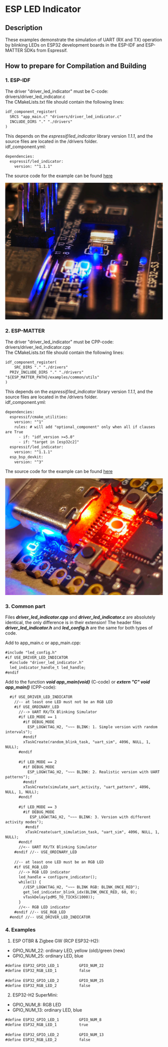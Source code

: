 # ESP LED Indicator

## Description
These examples demonstrate the simulation of UART (RX and TX) operation by blinking LEDs on ESP32 development boards in the ESP-IDF and ESP-MATTER SDKs from Espressif.


## How to prepare for Compilation and Building

### 1. ESP-IDF
The driver "driver_led_indicator" must be C-code: drivers/driver_led_indicator.c  
The CMakeLists.txt file should contain the following lines: 
~~~
idf_component_register(
  SRCS "app_main.c" "drivers/driver_led_indicator.c"
  INCLUDE_DIRS "." "./drivers"
)
~~~
This depends on the *espressif/led_indicator* library version *1.1.1*, and the source files are located in the /drivers folder.  
idf_component.yml:
~~~
dependencies:
  espressif/led_indicator:
    version: "^1.1.1"
~~~
The source code for the example can be found [here](rcp/)  
  
![](../../images/esp-led-indicator/esp_otbr_leds.jpg)  
  
### 2. ESP-MATTER
The driver "driver_led_indicator" must be CPP-code: drivers/driver_led_indicator.cpp  
The CMakeLists.txt file should contain the following lines: 
~~~
idf_component_register(
	SRC_DIRS "." "./drivers"
  PRIV_INCLUDE_DIRS "." "./drivers" "${ESP_MATTER_PATH}/examples/common/utils"
)
~~~
This depends on the *espressif/led_indicator* library version *1.1.1*, and the source files are located in the /drivers folder.  
idf_component.yml:
~~~
dependencies:
  espressif/cmake_utilities:
    version: "^1"
    rules: # will add "optional_component" only when all if clauses are True
      - if: "idf_version >=5.0"
      - if: "target in [esp32c2]"
  espressif/led_indicator:
    version: "^1.1.1"
  esp_bsp_devkit:
    version: "^3"
~~~
The source code for the example can be found [here](h2_tiny/)  
  
![](../../images/esp-led-indicator/esp32h2_leds.jpg)  
  
### 3. Common part
Files ***driver_led_indicator.cpp*** and ***driver_led_indicator.c*** are absolutely identical, the only difference is in their extension!
The header files ***driver_led_indicator.h*** and ***led_config.h*** are the same for both types of code.  
  
Add to app_main.c or app_main.cpp:
~~~
#include "led_config.h"
#if USE_DRIVER_LED_INDICATOR
  #include "driver_led_indicator.h"
  led_indicator_handle_t led_handle;
#endif
~~~
Add to the function ***void app_main(void)*** (C-code) or ***extern "C" void app_main()*** (CPP-code):
~~~
  #if USE_DRIVER_LED_INDICATOR
    //-- at least one LED must not be an RGB LED
    #if USE_ORDINARY_LED
      //--> UART RX/TX Blinking Simulator
      #if LED_MODE == 1
        #if DEBUG_MODE
          ESP_LOGW(TAG_H2, "~~~ BLINK: 1. Simple version with random intervals");
        #endif
        xTaskCreate(random_blink_task, "uart_sim", 4096, NULL, 1, NULL);
      #endif
    
      #if LED_MODE == 2
        #if DEBUG_MODE
          ESP_LOGW(TAG_H2, "~~~ BLINK: 2. Realistic version with UART patterns");
        #endif
        xTaskCreate(simulate_uart_activity, "uart_pattern", 4096, NULL, 1, NULL);
      #endif
    
      #if LED_MODE == 3
        #if DEBUG_MODE
           ESP_LOGW(TAG_H2, "~~~ BLINK: 3. Version with different activity modes");
         #endif
         xTaskCreate(uart_simulation_task, "uart_sim", 4096, NULL, 1, NULL);
      #endif
      //<-- UART RX/TX Blinking Simulator
    #endif //-- USE_ORDINARY_LED
  
    //-- at least one LED must be an RGB LED
    #if USE_RGB_LED
      //--> RGB LED indicator
      led_handle = configure_indicator();
      while(1) {
        //ESP_LOGW(TAG_H2, "~~~ BLINK RGB: BLINK_ONCE_RED");
        get_led_indicator_blink_idx(BLINK_ONCE_RED, 60, 0);
        vTaskDelay(pdMS_TO_TICKS(1000));
      }
      //<-- RGB LED indicator
    #endif //-- USE_RGB_LED
  #endif //-- USE_DRIVER_LED_INDICATOR
~~~

### 4. Examples
1) ESP OTBR & Zigbee GW (RCP ESP32-H2):  
  - GPIO_NUM_22: ordinary LED, yellow (old)/green (new)  
  - GPIO_NUM_25: ordinary LED, blue  
~~~
#define ESP32_GPIO_LED_1         GPIO_NUM_22
#define ESP32_RGB_LED_1          false

#define ESP32_GPIO_LED_2         GPIO_NUM_25
#define ESP32_RGB_LED_2          false
~~~
  
2) ESP32-H2 SuperMini:  
  - GPIO_NUM_8: RGB LED  
  - GPIO_NUM_13: ordinary LED, blue  
~~~
#define ESP32_GPIO_LED_1         GPIO_NUM_8
#define ESP32_RGB_LED_1          true

#define ESP32_GPIO_LED_2         GPIO_NUM_13
#define ESP32_RGB_LED_2          false
~~~
